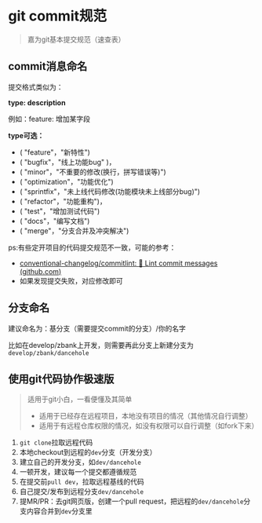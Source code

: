 # git commit规范

> 嘉为git基本提交规范（速查表）

## commit消息命名

提交格式类似为：

**type: description**

例如：feature: 增加某字段

**type可选：**

- ( "feature"，"新特性")
- ( "bugfix"，"线上功能bug" )，
- ( "minor"，"不重要的修改(换行，拼写错误等)")
- ( "optimization"，"功能优化")
- ( "sprintfix"，"未上线代码修改(功能模块未上线部分bug)")
- ( "refactor"，"功能重构")，
- ( "test"，"增加测试代码")
- ( "docs"，"编写文档")
- ( "merge"，"分支合并及冲突解决")

ps:有些定开项目的代码提交规范不一致，可能的参考：

- [conventional-changelog/commitlint: 📓 Lint commit messages (github.com)](https://github.com/conventional-changelog/commitlint/#what-is-commitlint)
- 如果发现提交失败，对应修改即可

## 分支命名

建议命名为：基分支（需要提交commit的分支）/你的名字

比如在develop/zbank上开发，则需要再此分支上新建分支为`develop/zbank/dancehole`

## 使用git代码协作极速版

> 适用于git小白，一看便懂及其简单
>
> - 适用于已经存在远程项目，本地没有项目的情况（其他情况自行调整）
> - 适用于有远程仓库权限的情况，如没有权限可以自行调整（如fork下来）

1. `git clone`拉取远程代码
2. 本地checkout到远程的`dev`分支（开发分支）
3. 建立自己的开发分支，如`dev/dancehole`
4. 一顿开发，建议每一个提交都遵循规范
5. 在提交前`pull dev`，拉取远程基线的代码
6. 自己提交/发布到远程分支`dev/dancehole`
7. 提MR/PR：去git网页版，创建一个pull request，把远程的`dev/dancehole`分支内容合并到`dev`分支里